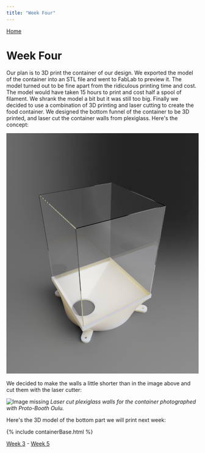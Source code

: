 ```yaml
---
title: "Week Four"
---
```


[Home](https://kpalok.github.io/Digifab/)

# Week Four

Our plan is to 3D print the container of our design. We exported the model of the container into an STL file and went to FabLab to preview it. The model turned out to be fine apart from the ridiculous printing time and cost. The model would have taken 15 hours to print and cost half a spool of filament. We shrank the model a bit but it was still too big. Finally we decided to use a combination of 3D printing and laser cutting to create the food container. We designed the bottom funnel of the container to be 3D printed, and laser cut the container walls from plexiglass. Here's the concept:

<img src="https://raw.githubusercontent.com/kpalok/Digifab/gh-pages/Images/ContainerRender.png" width="600">

We decided to make the walls a little shorter than in the image above and cut them with the laser cutter:

![Image missing](https://raw.githubusercontent.com/kpalok/Digifab/gh-pages/Images/PlexiBox_01.jpg "Plexiglass frame")                 *Laser cut plexiglass walls for the container photographed with Proto-Booth Oulu.*

Here's the 3D model of the bottom part we will print next week:

{% include containerBase.html %}

[Week 3](https://kpalok.github.io/Digifab/2018/04/12/weekly-report.html) - [Week 5](https://kpalok.github.io/Digifab/2018/04/25/weekly-report.html)
